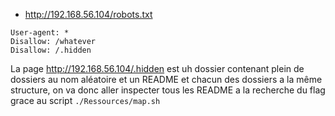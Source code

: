 - http://192.168.56.104/robots.txt
```
User-agent: *
Disallow: /whatever
Disallow: /.hidden
```

La page http://192.168.56.104/.hidden est uh dossier contenant plein de dossiers au nom aléatoire et un README et chacun des dossiers a la même structure, on va donc aller inspecter tous les README a la recherche du flag grace au script `./Ressources/map.sh`